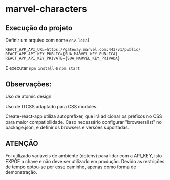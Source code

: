 # marvel-characters

## Execução do projeto

Definir um arquivo com nome `env.local`

```
REACT_APP_API_URL=https://gateway.marvel.com:443/v1/public/
REACT_APP_API_KEY_PUBLIC={SUA_MARVEL_KEY_PUBLICA}
REACT_APP_API_KEY_PRIVATE={SUA_MARVEL_KEY_PRIVADA}
```

E executar `npm install` e `npm start`

<!-- ### ToDO:

Adicionar testes

Criar pipeline gitlab

Arrumar detalhes series

Arrumar layout desktop

Implementar infinite scroll.

Melhorar animações de saída da página de séries.

Animação imagem carregando.

? Search bar para redux

? Estados de fetch para redux

Css transisições inutilzadas? styles/transitions

Estudar styled components -->

## Observações:

Uso de atomic design.

Uso de ITCSS adaptado para CSS modules.

Create-react-app utiliza autoprefixer, que irá adicionar os prefixos no CSS para maior compatibilidade. Caso necessário configurar "browserslist" no package.json, e definir os browsers e versões suportadas.

## ATENÇÃO

Foi utilizado variáveis de ambiente (dotenv) para lidar com a API_KEY, isto EXPÕE a chave e não deve ser utilizado em produção. Devido as restrições de tempo optou-se por esse caminho, apenas como forma de demonstração.
